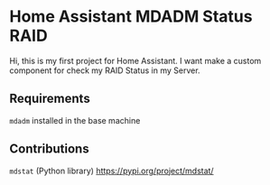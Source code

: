 # Home Assistant MDADM Status RAID
Hi, this is my first project for Home Assistant. I want make a custom component for check my RAID Status in my Server.

## Requirements
`mdadm` installed in the base machine  

## Contributions
`mdstat` (Python library)
https://pypi.org/project/mdstat/
